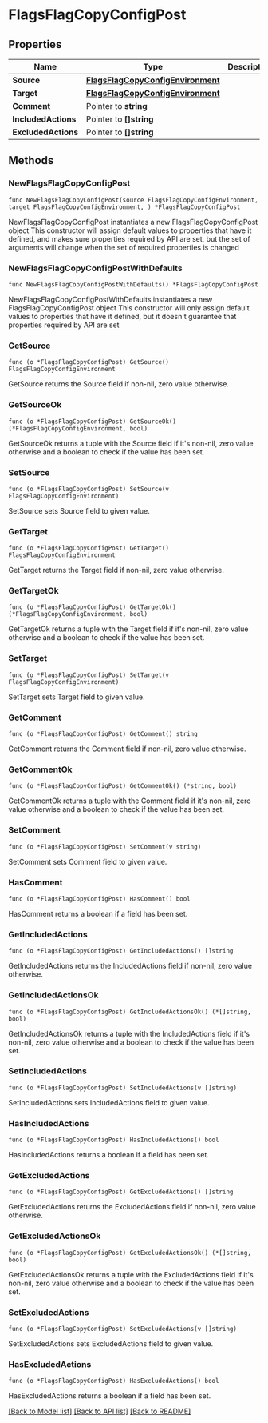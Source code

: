 # FlagsFlagCopyConfigPost

## Properties

Name | Type | Description | Notes
------------ | ------------- | ------------- | -------------
**Source** | [**FlagsFlagCopyConfigEnvironment**](FlagsFlagCopyConfigEnvironment.md) |  | 
**Target** | [**FlagsFlagCopyConfigEnvironment**](FlagsFlagCopyConfigEnvironment.md) |  | 
**Comment** | Pointer to **string** |  | [optional] 
**IncludedActions** | Pointer to **[]string** |  | [optional] 
**ExcludedActions** | Pointer to **[]string** |  | [optional] 

## Methods

### NewFlagsFlagCopyConfigPost

`func NewFlagsFlagCopyConfigPost(source FlagsFlagCopyConfigEnvironment, target FlagsFlagCopyConfigEnvironment, ) *FlagsFlagCopyConfigPost`

NewFlagsFlagCopyConfigPost instantiates a new FlagsFlagCopyConfigPost object
This constructor will assign default values to properties that have it defined,
and makes sure properties required by API are set, but the set of arguments
will change when the set of required properties is changed

### NewFlagsFlagCopyConfigPostWithDefaults

`func NewFlagsFlagCopyConfigPostWithDefaults() *FlagsFlagCopyConfigPost`

NewFlagsFlagCopyConfigPostWithDefaults instantiates a new FlagsFlagCopyConfigPost object
This constructor will only assign default values to properties that have it defined,
but it doesn't guarantee that properties required by API are set

### GetSource

`func (o *FlagsFlagCopyConfigPost) GetSource() FlagsFlagCopyConfigEnvironment`

GetSource returns the Source field if non-nil, zero value otherwise.

### GetSourceOk

`func (o *FlagsFlagCopyConfigPost) GetSourceOk() (*FlagsFlagCopyConfigEnvironment, bool)`

GetSourceOk returns a tuple with the Source field if it's non-nil, zero value otherwise
and a boolean to check if the value has been set.

### SetSource

`func (o *FlagsFlagCopyConfigPost) SetSource(v FlagsFlagCopyConfigEnvironment)`

SetSource sets Source field to given value.


### GetTarget

`func (o *FlagsFlagCopyConfigPost) GetTarget() FlagsFlagCopyConfigEnvironment`

GetTarget returns the Target field if non-nil, zero value otherwise.

### GetTargetOk

`func (o *FlagsFlagCopyConfigPost) GetTargetOk() (*FlagsFlagCopyConfigEnvironment, bool)`

GetTargetOk returns a tuple with the Target field if it's non-nil, zero value otherwise
and a boolean to check if the value has been set.

### SetTarget

`func (o *FlagsFlagCopyConfigPost) SetTarget(v FlagsFlagCopyConfigEnvironment)`

SetTarget sets Target field to given value.


### GetComment

`func (o *FlagsFlagCopyConfigPost) GetComment() string`

GetComment returns the Comment field if non-nil, zero value otherwise.

### GetCommentOk

`func (o *FlagsFlagCopyConfigPost) GetCommentOk() (*string, bool)`

GetCommentOk returns a tuple with the Comment field if it's non-nil, zero value otherwise
and a boolean to check if the value has been set.

### SetComment

`func (o *FlagsFlagCopyConfigPost) SetComment(v string)`

SetComment sets Comment field to given value.

### HasComment

`func (o *FlagsFlagCopyConfigPost) HasComment() bool`

HasComment returns a boolean if a field has been set.

### GetIncludedActions

`func (o *FlagsFlagCopyConfigPost) GetIncludedActions() []string`

GetIncludedActions returns the IncludedActions field if non-nil, zero value otherwise.

### GetIncludedActionsOk

`func (o *FlagsFlagCopyConfigPost) GetIncludedActionsOk() (*[]string, bool)`

GetIncludedActionsOk returns a tuple with the IncludedActions field if it's non-nil, zero value otherwise
and a boolean to check if the value has been set.

### SetIncludedActions

`func (o *FlagsFlagCopyConfigPost) SetIncludedActions(v []string)`

SetIncludedActions sets IncludedActions field to given value.

### HasIncludedActions

`func (o *FlagsFlagCopyConfigPost) HasIncludedActions() bool`

HasIncludedActions returns a boolean if a field has been set.

### GetExcludedActions

`func (o *FlagsFlagCopyConfigPost) GetExcludedActions() []string`

GetExcludedActions returns the ExcludedActions field if non-nil, zero value otherwise.

### GetExcludedActionsOk

`func (o *FlagsFlagCopyConfigPost) GetExcludedActionsOk() (*[]string, bool)`

GetExcludedActionsOk returns a tuple with the ExcludedActions field if it's non-nil, zero value otherwise
and a boolean to check if the value has been set.

### SetExcludedActions

`func (o *FlagsFlagCopyConfigPost) SetExcludedActions(v []string)`

SetExcludedActions sets ExcludedActions field to given value.

### HasExcludedActions

`func (o *FlagsFlagCopyConfigPost) HasExcludedActions() bool`

HasExcludedActions returns a boolean if a field has been set.


[[Back to Model list]](../README.md#documentation-for-models) [[Back to API list]](../README.md#documentation-for-api-endpoints) [[Back to README]](../README.md)


